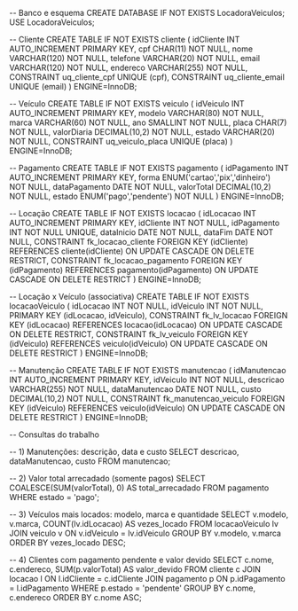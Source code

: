 -- Banco e esquema
CREATE DATABASE IF NOT EXISTS LocadoraVeiculos;
USE LocadoraVeiculos;

-- Cliente
CREATE TABLE IF NOT EXISTS cliente (
  idCliente INT AUTO_INCREMENT PRIMARY KEY,
  cpf CHAR(11) NOT NULL,
  nome VARCHAR(120) NOT NULL,
  telefone VARCHAR(20) NOT NULL,
  email VARCHAR(120) NOT NULL,
  endereco VARCHAR(255) NOT NULL,
  CONSTRAINT uq_cliente_cpf UNIQUE (cpf),
  CONSTRAINT uq_cliente_email UNIQUE (email)
) ENGINE=InnoDB;

-- Veículo
CREATE TABLE IF NOT EXISTS veiculo (
  idVeiculo INT AUTO_INCREMENT PRIMARY KEY,
  modelo VARCHAR(80) NOT NULL,
  marca VARCHAR(60) NOT NULL,
  ano SMALLINT NOT NULL,
  placa CHAR(7) NOT NULL,
  valorDiaria DECIMAL(10,2) NOT NULL,
  estado VARCHAR(20) NOT NULL,
  CONSTRAINT uq_veiculo_placa UNIQUE (placa)
) ENGINE=InnoDB;

-- Pagamento
CREATE TABLE IF NOT EXISTS pagamento (
  idPagamento INT AUTO_INCREMENT PRIMARY KEY,
  forma ENUM('cartao','pix','dinheiro') NOT NULL,
  dataPagamento DATE NOT NULL,
  valorTotal DECIMAL(10,2) NOT NULL,
  estado ENUM('pago','pendente') NOT NULL
) ENGINE=InnoDB;

-- Locação
CREATE TABLE IF NOT EXISTS locacao (
  idLocacao INT AUTO_INCREMENT PRIMARY KEY,
  idCliente INT NOT NULL,
  idPagamento INT NOT NULL UNIQUE,
  dataInicio DATE NOT NULL,
  dataFim DATE NOT NULL,
  CONSTRAINT fk_locacao_cliente
    FOREIGN KEY (idCliente) REFERENCES cliente(idCliente)
    ON UPDATE CASCADE ON DELETE RESTRICT,
  CONSTRAINT fk_locacao_pagamento
    FOREIGN KEY (idPagamento) REFERENCES pagamento(idPagamento)
    ON UPDATE CASCADE ON DELETE RESTRICT
) ENGINE=InnoDB;

-- Locação x Veículo (associativa)
CREATE TABLE IF NOT EXISTS locacaoVeiculo (
  idLocacao INT NOT NULL,
  idVeiculo INT NOT NULL,
  PRIMARY KEY (idLocacao, idVeiculo),
  CONSTRAINT fk_lv_locacao
    FOREIGN KEY (idLocacao) REFERENCES locacao(idLocacao)
    ON UPDATE CASCADE ON DELETE RESTRICT,
  CONSTRAINT fk_lv_veiculo
    FOREIGN KEY (idVeiculo) REFERENCES veiculo(idVeiculo)
    ON UPDATE CASCADE ON DELETE RESTRICT
) ENGINE=InnoDB;

-- Manutenção
CREATE TABLE IF NOT EXISTS manutencao (
  idManutencao INT AUTO_INCREMENT PRIMARY KEY,
  idVeiculo INT NOT NULL,
  descricao VARCHAR(255) NOT NULL,
  dataManutencao DATE NOT NULL,
  custo DECIMAL(10,2) NOT NULL,
  CONSTRAINT fk_manutencao_veiculo
    FOREIGN KEY (idVeiculo) REFERENCES veiculo(idVeiculo)
    ON UPDATE CASCADE ON DELETE RESTRICT
) ENGINE=InnoDB;

-- Consultas do trabalho

-- 1) Manutenções: descrição, data e custo
SELECT descricao, dataManutencao, custo
FROM manutencao;

-- 2) Valor total arrecadado (somente pagos)
SELECT COALESCE(SUM(valorTotal), 0) AS total_arrecadado
FROM pagamento
WHERE estado = 'pago';

-- 3) Veículos mais locados: modelo, marca e quantidade
SELECT v.modelo, v.marca, COUNT(lv.idLocacao) AS vezes_locado
FROM locacaoVeiculo lv
JOIN veiculo v ON v.idVeiculo = lv.idVeiculo
GROUP BY v.modelo, v.marca
ORDER BY vezes_locado DESC;

-- 4) Clientes com pagamento pendente e valor devido
SELECT c.nome, c.endereco, SUM(p.valorTotal) AS valor_devido
FROM cliente c
JOIN locacao l ON l.idCliente = c.idCliente
JOIN pagamento p ON p.idPagamento = l.idPagamento
WHERE p.estado = 'pendente'
GROUP BY c.nome, c.endereco
ORDER BY c.nome ASC;
